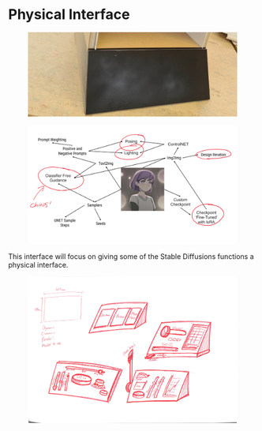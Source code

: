# Physical Interface

<figure><img src="../.gitbook/assets/Interface space.jpg" alt=""><figcaption></figcaption></figure>

<figure><img src="../.gitbook/assets/Chart2.png" alt=""><figcaption></figcaption></figure>

This interface will focus on giving some of the Stable Diffusions functions a physical interface.&#x20;

<figure><img src="../.gitbook/assets/Concepts 1.jpg" alt=""><figcaption></figcaption></figure>
